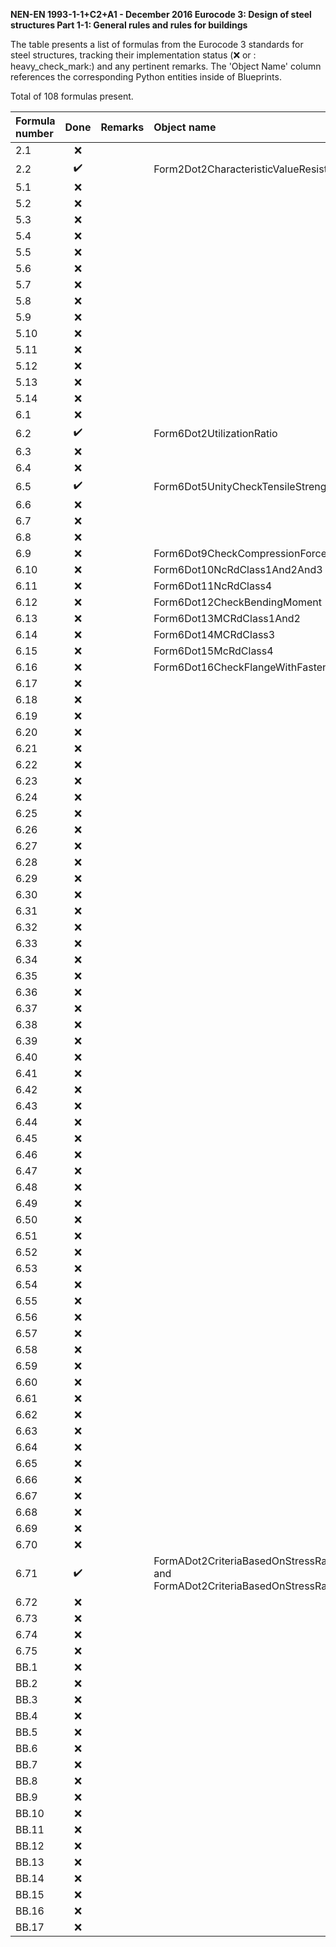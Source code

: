 **NEN-EN 1993-1-1+C2+A1 - December 2016
Eurocode 3: Design of steel structures
Part 1-1: General rules and rules for buildings**

The table presents a list of formulas from the Eurocode 3 standards for steel structures, tracking their implementation status (:x: or :
heavy_check_mark:) and any pertinent remarks. The 'Object Name' column references the corresponding Python entities inside of Blueprints.

Total of 108 formulas present.

| Formula number | Done | Remarks | Object name |
|:---------------|:----:|:--------|:------------|
| 2.1            | :x:  |         |             |
| 2.2            | :heavy_check_mark: |         | Form2Dot2CharacteristicValueResistance |
| 5.1            | :x:  |         |             |
| 5.2            | :x:  |         |             |
| 5.3            | :x:  |         |             |
| 5.4            | :x:  |         |             |
| 5.5            | :x:  |         |             |
| 5.6            | :x:  |         |             |
| 5.7            | :x:  |         |             |
| 5.8            | :x:  |         |             |
| 5.9            | :x:  |         |             |
| 5.10           | :x:  |         |             |
| 5.11           | :x:  |         |             |
| 5.12           | :x:  |         |             |
| 5.13           | :x:  |         |             |
| 5.14           | :x:  |         |             |
| 6.1            | :x:  |         |             |
| 6.2            | :heavy_check_mark:  |         | Form6Dot2UtilizationRatio            |
| 6.3            | :x:  |         |             |
| 6.4            | :x:  |         |             |
| 6.5            | :heavy_check_mark: |         | Form6Dot5UnityCheckTensileStrength |
| 6.6            | :x:  |         |             |
| 6.7            | :x:  |         |             |
| 6.8            | :x:  |         |             |
| 6.9            | :x:  |         | Form6Dot9CheckCompressionForce            |
| 6.10           | :x:  |         | Form6Dot10NcRdClass1And2And3            |
| 6.11           | :x:  |         | Form6Dot11NcRdClass4            |
| 6.12           | :x:  |         | Form6Dot12CheckBendingMoment            |
| 6.13           | :x:  |         | Form6Dot13MCRdClass1And2            |
| 6.14           | :x:  |         | Form6Dot14MCRdClass3            |
| 6.15           | :x:  |         | Form6Dot15McRdClass4            |
| 6.16           | :x:  |         | Form6Dot16CheckFlangeWithFastenerHoles            |
| 6.17           | :x:  |         |             |
| 6.18           | :x:  |         |             |
| 6.19           | :x:  |         |             |
| 6.20           | :x:  |         |             |
| 6.21           | :x:  |         |             |
| 6.22           | :x:  |         |             |
| 6.23           | :x:  |         |             |
| 6.24           | :x:  |         |             |
| 6.25           | :x:  |         |             |
| 6.26           | :x:  |         |             |
| 6.27           | :x:  |         |             |
| 6.28           | :x:  |         |             |
| 6.29           | :x:  |         |             |
| 6.30           | :x:  |         |             |
| 6.31           | :x:  |         |             |
| 6.32           | :x:  |         |             |
| 6.33           | :x:  |         |             |
| 6.34           | :x:  |         |             |
| 6.35           | :x:  |         |             |
| 6.36           | :x:  |         |             |
| 6.37           | :x:  |         |             |
| 6.38           | :x:  |         |             |
| 6.39           | :x:  |         |             |
| 6.40           | :x:  |         |             |
| 6.41           | :x:  |         |             |
| 6.42           | :x:  |         |             |
| 6.43           | :x:  |         |             |
| 6.44           | :x:  |         |             |
| 6.45           | :x:  |         |             |
| 6.46           | :x:  |         |             |
| 6.47           | :x:  |         |             |
| 6.48           | :x:  |         |             |
| 6.49           | :x:  |         |             |
| 6.50           | :x:  |         |             |
| 6.51           | :x:  |         |             |
| 6.52           | :x:  |         |             |
| 6.53           | :x:  |         |             |
| 6.54           | :x:  |         |             |
| 6.55           | :x:  |         |             |
| 6.56           | :x:  |         |             |
| 6.57           | :x:  |         |             |
| 6.58           | :x:  |         |             |
| 6.59           | :x:  |         |             |
| 6.60           | :x:  |         |             |
| 6.61           | :x:  |         |             |
| 6.62           | :x:  |         |             |
| 6.63           | :x:  |         |             |
| 6.64           | :x:  |         |             |
| 6.65           | :x:  |         |             |
| 6.66           | :x:  |         |             |
| 6.67           | :x:  |         |             |
| 6.68           | :x:  |         |             |
| 6.69           | :x:  |         |             |
| 6.70           | :x:  |         |             |
| 6.71           | :heavy_check_mark:  |         | FormADot2CriteriaBasedOnStressRangeLHS and FormADot2CriteriaBasedOnStressRangeRHS            |
| 6.72           | :x:  |         |             |
| 6.73           | :x:  |         |             |
| 6.74           | :x:  |         |             |
| 6.75           | :x:  |         |             |
| BB.1           | :x:  |         |             |
| BB.2           | :x:  |         |             |
| BB.3           | :x:  |         |             |
| BB.4           | :x:  |         |             |
| BB.5           | :x:  |         |             |
| BB.6           | :x:  |         |             |
| BB.7           | :x:  |         |             |
| BB.8           | :x:  |         |             |
| BB.9           | :x:  |         |             |
| BB.10          | :x:  |         |             |
| BB.11          | :x:  |         |             |
| BB.12          | :x:  |         |             |
| BB.13          | :x:  |         |             |
| BB.14          | :x:  |         |             |
| BB.15          | :x:  |         |             |
| BB.16          | :x:  |         |             |
| BB.17          | :x:  |         |             |
